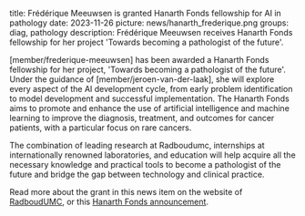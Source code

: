 title: Frédérique Meeuwsen is granted Hanarth Fonds fellowship for AI in pathology
date: 2023-11-26
picture: news/hanarth_frederique.png
groups: diag, pathology
description: Frédérique Meeuwsen receives Hanarth Fonds fellowship for her project 'Towards becoming a pathologist of the future'.

[member/frederique-meeuwsen] has been awarded a Hanarth Fonds fellowship for her project, 'Towards becoming a pathologist of the future'. Under the guidance of [member/jeroen-van-der-laak], she will explore every aspect of the AI development cycle, from early problem identification to model development and successful implementation. The Hanarth Fonds aims to promote and enhance the use of artificial intelligence and machine learning to improve the diagnosis, treatment, and outcomes for cancer patients, with a particular focus on rare cancers.

The combination of leading research at Radboudumc, internships at internationally renowned laboratories, and education will help acquire all the necessary knowledge and practical tools to become a pathologist of the future and bridge the gap between technology and clinical practice.

Read more about the grant in this news item on the website of [RadboudUMC](https://www.radboudumc.nl/nieuws/2024/subsidies-voor-ai-bij-opsporen-alvleesklierkanker-en-pathologie), or this [Hanarth Fonds announcement](https://www.hanarthfonds.nl/en-2024-call).
